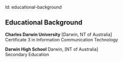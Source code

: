 Id: educational-background

## Educational Background

**Charles Darwin University** [Darwin, NT of Australia]  
Certificate 3 in Information Communication Technology

**Darwin High School** Darwin, [NT of Australia]  
Secondary Education
